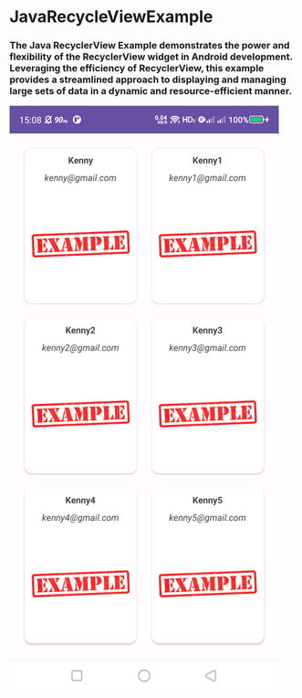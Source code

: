 # JavaRecycleViewExample
### The Java RecyclerView Example demonstrates the power and flexibility of the RecyclerView widget in Android development. Leveraging the efficiency of RecyclerView, this example provides a streamlined approach to displaying and managing large sets of data in a dynamic and resource-efficient manner.

![Alt text](./asset/image/demoRecView.png)
